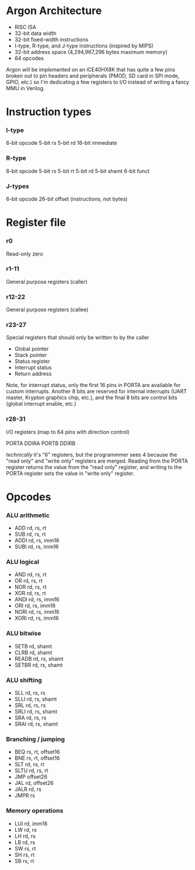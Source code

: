# Argon Architecture
- RISC ISA
- 32-bit data width
- 32-bit fixed-width instructions
- I-type, R-type, and J-type instructions (inspired by MIPS)
- 32-bit address space (4,294,967,296 bytes maximum memory)
- 64 opcodes

Argon will be implemented on an iCE40HX8K that has quite a few pins
broken out to pin headers and peripherals (PMOD, SD card in SPI mode, GPIO, etc.)
so I'm dedicating a few registers to I/O instead of writing a fancy MMU in Verilog.

# Instruction types
### I-type
6-bit opcode
5-bit rs
5-bit rd
16-bit immediate

### R-type
6-bit opcode
5-bit rs
5-bit rt
5-bit rd
5-bit shamt
6-bit funct

### J-types
6-bit opcode
26-bit offset (instructions, not bytes)

# Register file
### r0
Read-only zero

### r1-11
General purpose registers (caller)

### r12-22
General purpose registers (callee)

### r23-27
Special registers that should only be written to by the caller
- Global pointer
- Stack pointer
- Status register
- Interrupt status
- Return address

Note, for interrupt status, only the first 16 pins in PORTA are available for custom interrupts.
Another 8 bits are reserved for internal interrupts (UART master, Krypton graphics chip, etc.),
and the final 8 bits are control bits (global interrupt enable, etc.)

### r28-31
I/O registers (map to 64 pins with direction control)

PORTA
DDIRA
PORTB
DDIRB

*technically* it's "6" registers, but the programmmer sees 4 because the "read only" and "write only" registers are merged.
Reading from the PORTA register returns the value from the "read only" register, and writing to the PORTA register sets
the value in "write only" register.

# Opcodes
### ALU arithmetic
- ADD rd, rs, rt
- SUB rd, rs, rt
- ADDI rd, rs, imm16
- SUBI rd, rs, imm16

### ALU logical
- AND rd, rs, rt
- OR rd, rs, rt
- NOR rd, rs, rt
- XOR rd, rs, rt
- ANDI rd, rs, imm16
- ORI rd, rs, imm16
- NORI rd, rs, imm16
- XORI rd, rs, imm16

### ALU bitwise
- SETB rd, shamt
- CLRB rd, shamt
- READB rd, rs, shamt
- SETBR rd, rs, shamt

### ALU shifting
- SLL rd, rs, rs
- SLLI rd, rs, shamt
- SRL rd, rs, rs
- SRLI rd, rs, shamt
- SRA rd, rs, rs
- SRAI rd, rs, shamt

### Branching / jumping
- BEQ rs, rt, offset16
- BNE rs, rt, offset16
- SLT rd, rs, rt
- SLTU rd, rs, rt
- JMP offset26
- JAL rd, offset26
- JALR rd, rs
- JMPR rs

### Memory operations
- LUI rd, imm16
- LW rd, rs
- LH rd, rs
- LB rd, rs
- SW rs, rt
- SH rs, rt
- SB rs, rt